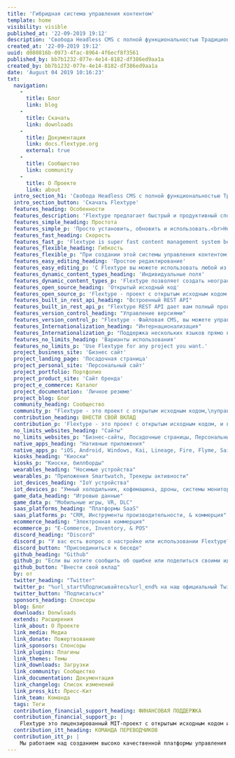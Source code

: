 ```yaml
---
title: 'Гибридная система управления контентом'
template: home
visibility: visible
published_at: '22-09-2019 19:12'
description: 'Свобода Headless CMS с полной функциональностью Традиционных CMS.'
created_at: '22-09-2019 19:12'
uuid: d080816b-0973-4fac-8964-4f6ecf8f3561
published_by: bb7b1232-077e-4e14-8182-df386ed9aa1a
created_by: bb7b1232-077e-4e14-8182-df386ed9aa1a
date: 'August 04 2019 10:16:23'
txt:
  navigation:
    - 
      title: Блог
      link: blog
    - 
      title: Скачать
      link: downloads
    - 
      title: Документация
      link: docs.flextype.org
      external: true
    - 
      title: Сообщество
      link: community
    - 
      title: О Проекте
      link: about
  intro_section_h1: 'Свобода Headless CMS с полной функциональностью Традиционных CMS.'
  intro_section_button: 'Скачать Flextype'
  features_heading: Особенности
  features_description: 'Flextype предлагает быстрый и продуктивный способ<br> создания и управлениями веб-сайтами.'
  features_simple_heading: Простота
  features_simple_p: 'Просто установить, обновить и использовать.<br>Не требуется специальной установки, просто скопируйте файлы на ваш сервер!'
  features_fast_heading: Скорость
  features_fast_p: 'Flextype is super fast content management system because of its simple elegance architecture and built-in smart cache.'
  features_flexible_heading: Гибкость
  features_flexible_p: "При создании этой системы управления контентом, мы сосредоточились на простоте и гибкости. Для этого мы создали простой, но мощный API."
  features_easy_editing_heading: 'Простое редактирование'
  features_easy_editing_p: 'С Flextype вы можете использовать любой из ваших любимых редакторов контента для создания контента или может использовать нашу великолепную %url_start%Админку%url_end%.'
  features_dynamic_content_types_heading: 'Индивидуальные поля'
  features_dynamic_content_types_p: 'Flextype позволяет создать неограниченное количество индивидуальных полей для любых из ваших записей.'
  features_open_source_heading: 'Открытый исходный код'
  features_open_source_p: 'Flextype - проект с открытым исходным кодом, основанный Сергеем Романенко и поддерживаемый Сообществом Flextype .<br>и опубликован под лицензией MIT<br>,'
  features_built_in_rest_api_heading: "Встроенный REST API"
  features_built_in_rest_api_p: "Flextype REST API дает вам полный программный контроль над управлением контентом."
  features_version_control_heading: "Управление версиями"
  features_version_control_p: "Flextype - Файловая CMS, вы можете управлять версиями всего контента с помощью GIT или любой другой системы контроля версий."
  features_Internationalization_heading: "Интернационализация"
  features_Internationalization_p: "Поддержка нескольких языков прямо в из коробки. Вы можете интегрировать ваш сайт разработанный на Flextype с любым облачным решением для управления локализацией, таким как Crowdin или Transifex."
  features_no_limits_heading: 'Варианты использования'
  features_no_limits_p: 'Use Flextype for any project you want.'
  project_business_site: 'Бизнес сайт'
  project_landing_page: 'Посадочная страница'
  project_personal_site: 'Персональный сайт'
  project_portfolio: Портфолио
  project_product_site: 'Сайт бренда'
  project_e_commerce: Каталог
  project_documentation: 'Личное резюме'
  project_blog: Блог
  community_heading: Сообщество
  community_p: "Flextype - это проект с открытым исходным кодом,\nуправляемый сообществом и поддерживаемый сообществом!"
  contribution_heading: ВНЕСТИ СВОЙ ВКЛАД
  contribution_p: 'Flextype - это проект с открытым исходным кодом, и вклад сообщества важен для его роста и успеха.  Внести свой вклад в Flextype легко, и вы можете выделить столько времени, сколько захотите.'
  no_limits_websites_heading: "Сайты"
  no_limits_websites_p: "Бизнес-сайты, Посадочные страницы, Персональный сайт, Портфолио, Товары сайтов, Блоги и Веб-приложения"
  native_apps_heading: "Нативные приложения"
  native_apps_p: "iOS, Android, Windows, Kai, Lineage, Fire, Flyme, Sailfish, Tizen, Remix."
  kiosks_heading: "Киоски"
  kiosks_p: "Киоски, биллборды"
  wearables_heading: "Носимые устройства"
  wearables_p: "Приложения Smartwatch, Трекеры активности"
  iot_devices_heading: "IoY устройства"
  iot_devices_p: "Умный холодильник, кофемашина, дроны, системы мониторинга жизнедеятельности города."
  game_data_heading: "Игровые данные"
  game_data_p: "Мобильные игры, VR, DLC"
  saas_platforms_heading: "Платформы SaaS"
  saas_platforms_p: "CRM, Инструменты производительности, & коммерция"
  ecommerce_heading: "Электронная коммерция"
  ecommerce_p: "E-Commerce, Inventory, & POS"
  discord_heading: "Discord"
  discord_p: "У вас есть вопрос о настройке или использовании Flextype? Мы сделаем все возможное, чтобы помочь вам. Также здесь вы можете начать обсуждение разработки ядра, плагинов и тем."
  discord_button: "Присоединиться к беседе"
  github_heading: "Github"
  github_p: "Если вы хотите сообщить об ошибке или поделиться своими идеями, вы можете использовать %url_start%Flextype GitHub Issues tracker.%url_end%F"
  github_button: "Внести свой вклад"
  by: от
  twitter_heading: "Twitter"
  twitter_p: "%url_start%Подписывайтесь%url_end% на наш официальный Twitter чтобы получать в режиме реального времени новости о разработке и всех мероприятиях."
  twitter_button: "Подписаться"
  sponsors_heading: Спонсоры
  blog: Блог
  downloads: Donwloads
  extends: Расширения
  link_about: О Проекте
  link_media: Медиа
  link_donate: Пожертвование
  link_sponsors: Спонсоры
  link_plugins: Плагины
  link_themes: Темы
  link_downloads: Загрузки
  link_community: Сообщество
  link_documentation: Документация
  link_changelog: Список изменений
  link_press_kit: Пресс-Кит
  link_team: Команда
  tags: Теги
  contribution_financial_support_heading: ФИНАНСОВАЯ ПОДДЕРЖКА
  contribution_financial_support_p: |
    Flextype это лицензированный MIT-проект с открытым исходным кодом и полностью бесплатный для использования. Однако объем усилий, необходимых для поддержания и развития новых возможностей проекта, не является устойчивым без надлежащей финансовой поддержки. <br><br> You can support it's ongoing development by being a project backer or a sponsor:<br><a class="invert" href="https://www.patreon.com/awilum">Become a backer or sponsor on Patreon</a>, <a class="invert" href="//flextype.org/en/one-time-donation">One-time donation via PayPal, QIWI, Sberbank</a>, <a class="invert" href="//flextype.org/en/sponsors">Visit our Sponsors & Backers page</a>
  contribution_itt_heading: КОМАНДА ПЕРЕВОДЧИКОВ
  contribution_itt_p: |
    Мы работаем над созданием высоко качественной платформы управления контентом!<br><br>Если вы хотите принять участие в переводе Flextype, пожалуйста, присоединитесь к международной команде переводчиков Flextype и начните переводить!<br><br>Наши проекты crowdin:<br> <a href="https://crowdin.com/project/flextype-plugin-admin" class="invert">Админка</a>, <a href="https://crowdin.com/project/flextype-plugin-form-admin" class="invert">Админка Форм</a>, <a href="https://crowdin.com/project/flextype-plugin-themes-admin" class="invert">Админка Тем</a>, <a href="https://crowdin.com/project/flextype-plugin-accounts-admin" class="invert">Админка Аккаунтов</a>, <a href="https://crowdin.com/project/flextype-plugin-accounts-admin" class="invert">Аккаунты</a>, <a href="https://crowdin.com/project/flextype-website" class="invert">Веб-сайт Flextype</a>, <a href="https://crowdin.com/project/flextype-documentation" class="invert">Документация по Flextype</a>
---
```


